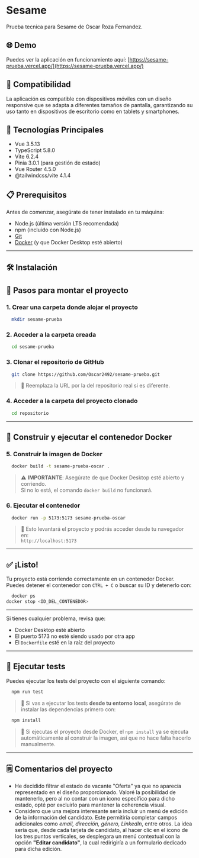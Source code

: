 # Sesame

Prueba tecnica para Sesame de Oscar Roza Fernandez.

## 🌐 Demo

Puedes ver la aplicación en funcionamiento aquí: [https://sesame-prueba.vercel.app/](https://sesame-prueba.vercel.app/)

## 📱 Compatibilidad

La aplicación es compatible con dispositivos móviles con un diseño responsive que se adapta a diferentes tamaños de
pantalla, garantizando su uso tanto en dispositivos de escritorio como en tablets y smartphones.

## 🚀 Tecnologías Principales

- Vue 3.5.13
- TypeScript 5.8.0
- Vite 6.2.4
- Pinia 3.0.1 (para gestión de estado)
- Vue Router 4.5.0
- @tailwindcss/vite 4.1.4

## 📋 Prerequisitos

Antes de comenzar, asegúrate de tener instalado en tu máquina:

- Node.js (última versión LTS recomendada)
- npm (incluido con Node.js)
- [Git](https://git-scm.com/)
- [Docker](https://www.docker.com/) (y que Docker Desktop esté abierto)

---

## 🛠️ Instalación

## 🚀 Pasos para montar el proyecto

### 1. Crear una carpeta donde alojar el proyecto

```bash
  mkdir sesame-prueba
```

### 2. Acceder a la carpeta creada

```bash
  cd sesame-prueba
```

### 3. Clonar el repositorio de GitHub

```bash
  git clone https://github.com/Oscar2492/sesame-prueba.git
```

> 🔁 Reemplaza la URL por la del repositorio real si es diferente.

### 4. Acceder a la carpeta del proyecto clonado

```bash
  cd repositorio
```

---

## 🐳 Construir y ejecutar el contenedor Docker

### 5. Construir la imagen de Docker

```bash
  docker build -t sesame-prueba-oscar .
```

> ⚠️ **IMPORTANTE**: Asegúrate de que Docker Desktop esté abierto y corriendo.  
> Si no lo está, el comando `docker build` no funcionará.

### 6. Ejecutar el contenedor

```bash
  docker run -p 5173:5173 sesame-prueba-oscar
```

> 🎯 Esto levantará el proyecto y podrás acceder desde tu navegador en:  
> `http://localhost:5173`

---

## ✅ ¡Listo!

Tu proyecto está corriendo correctamente en un contenedor Docker.  
Puedes detener el contenedor con `CTRL + C` o buscar su ID y detenerlo con:

```bash
  docker ps
docker stop <ID_DEL_CONTENEDOR>
```

---

Si tienes cualquier problema, revisa que:

- Docker Desktop esté abierto
- El puerto 5173 no esté siendo usado por otra app
- El `Dockerfile` esté en la raíz del proyecto

---

## 🧪 Ejecutar tests

Puedes ejecutar los tests del proyecto con el siguiente comando:

```bash
  npm run test
```

> 🧠 Si vas a ejecutar los tests **desde tu entorno local**, asegúrate de instalar las dependencias primero con:

```bash
  npm install
```

> 🐳 Si ejecutas el proyecto desde Docker, el `npm install` ya se ejecuta automáticamente al construir la imagen, así que
> no hace falta hacerlo manualmente.

---

## 🗒️ Comentarios del proyecto

- He decidido filtrar el estado de vacante "Oferta" ya que no aparecía representado en el diseño proporcionado. Valoré
  la posibilidad de mantenerlo, pero al no contar con un icono específico para dicho estado, opté por excluirlo para
  mantener la coherencia visual.
- Considero que una mejora interesante sería incluir un menú de edición de la información del candidato. Este permitiría
  completar campos adicionales como *email, dirección, género, LinkedIn*, entre otros.
  La idea sería que, desde cada tarjeta de candidato, al hacer clic en el icono de los tres puntos verticales, se
  desplegara un menú contextual con la opción **"Editar candidato"**, la cual redirigiría a un formulario dedicado para
  dicha edición.